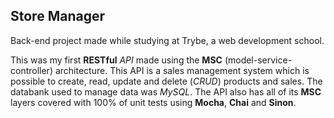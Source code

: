 ## Store Manager

Back-end project made while studying at Trybe, a web development school.

This was my first __RESTful__ _API_ made using the __MSC__ (model-service-controller) architecture.
This API is a sales management system which is possible to create, read, update and delete (_CRUD_) products and sales.
The databank used to manage data was _MySQL_.
The API also has all of its __MSC__ layers covered with 100% of unit tests using __Mocha__, __Chai__ and __Sinon__.
